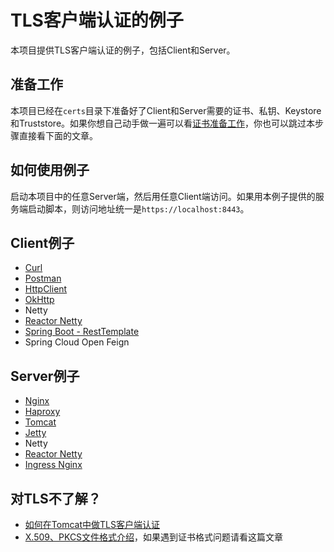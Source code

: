 # TLS客户端认证的例子

本项目提供TLS客户端认证的例子，包括Client和Server。

## 准备工作

本项目已经在`certs`目录下准备好了Client和Server需要的证书、私钥、Keystore和Truststore。如果你想自己动手做一遍可以看[证书准备工作](certs/index.md)，你也可以跳过本步骤直接看下面的文章。

## 如何使用例子

启动本项目中的任意Server端，然后用任意Client端访问。如果用本例子提供的服务端启动脚本，则访问地址统一是`https://localhost:8443`。

## Client例子

* [Curl](client/curl/index.md)
* [Postman](client/postman/index.md)
* [HttpClient](client/httpclient/index.md)
* [OkHttp](client/okhttp/index.md)
* Netty
* [Reactor Netty](client/reactor-netty/index.md)
* [Spring Boot - RestTemplate](client/spring-boot/index.md)
* Spring Cloud Open Feign

## Server例子

* [Nginx](server/nginx/index.md)
* [Haproxy](server/haproxy/index.md)
* [Tomcat](server/tomcat/index.md)
* [Jetty](server/jetty/index.md)
* Netty
* [Reactor Netty](server/reactor-netty/index.md)
* [Ingress Nginx](server/ingress-nginx/index.md)

## 对TLS不了解？

* [如何在Tomcat中做TLS客户端认证](https://segmentfault.com/a/1190000018673904)
* [X.509、PKCS文件格式介绍](https://segmentfault.com/a/1190000019008423)，如果遇到证书格式问题请看这篇文章
